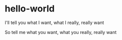 # hello-world

I'll tell you what I want, what I really, really want

So tell me what you want, what you really, really want
